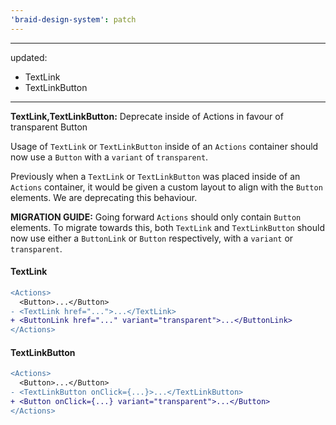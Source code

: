 ```yaml
---
'braid-design-system': patch
---
```


---
updated:
  - TextLink
  - TextLinkButton
---

**TextLink,TextLinkButton:** Deprecate inside of Actions in favour of transparent Button

Usage of `TextLink` or `TextLinkButton` inside of an `Actions` container should now use a `Button` with a `variant` of `transparent`.

Previously when a `TextLink` or `TextLinkButton` was placed inside of an `Actions` container, it would be given a custom layout to align with the `Button` elements. We are deprecating this behaviour.

**MIGRATION GUIDE:**
Going forward `Actions` should only contain `Button` elements. To migrate towards this, both `TextLink` and `TextLinkButton` should now use either a `ButtonLink` or `Button` respectively, with a `variant` or `transparent`.

#### TextLink
```diff
<Actions>
  <Button>...</Button>
- <TextLink href="...">...</TextLink>
+ <ButtonLink href="..." variant="transparent">...</ButtonLink>
</Actions>
```

#### TextLinkButton
```diff
<Actions>
  <Button>...</Button>
- <TextLinkButton onClick={...}>...</TextLinkButton>
+ <Button onClick={...} variant="transparent">...</Button>
</Actions>
```

